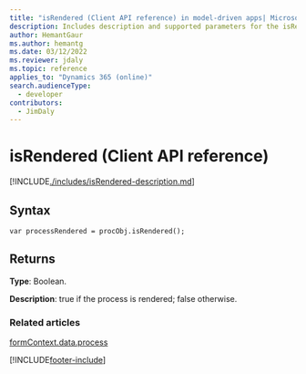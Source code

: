 ```yaml
---
title: "isRendered (Client API reference) in model-driven apps| MicrosoftDocs"
description: Includes description and supported parameters for the isRendered method.
author: HemantGaur
ms.author: hemantg
ms.date: 03/12/2022
ms.reviewer: jdaly
ms.topic: reference
applies_to: "Dynamics 365 (online)"
search.audienceType: 
  - developer
contributors:
  - JimDaly
---
```

# isRendered (Client API reference)



[!INCLUDE[./includes/isRendered-description.md](./includes/isRendered-description.md)]

## Syntax

`var processRendered = procObj.isRendered();`

## Returns

**Type**: Boolean. 

**Description**: true if the process is rendered; false otherwise.

### Related articles
 
[formContext.data.process](../../formContext-data-process.md)

[!INCLUDE[footer-include](../../../../../../includes/footer-banner.md)]
